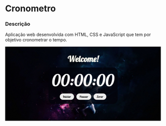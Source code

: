 # Cronometro

### Descrição
Aplicação web desenvolvida com HTML, CSS e JavaScript que tem por objetivo cronometrar o tempo.

<img src="./assets/img/imagem.png" alt="Imagem da Aplicação"/>